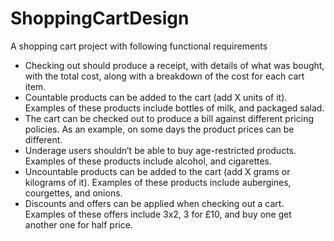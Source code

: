 # ShoppingCartDesign

A shopping cart project with following functional requirements

- Checking out should produce a receipt, with details of what was bought, with the total cost, along with a breakdown of the cost for each cart item.
- Countable products can be added to the cart (add X units of it). Examples of these products include bottles of milk, and packaged salad.
- The cart can be checked out to produce a bill against different pricing policies. As an example, on some days the product prices can be different.
- Underage users shouldn’t be able to buy age-restricted products. Examples of these products include alcohol, and cigarettes.
- Uncountable products can be added to the cart (add X grams or kilograms of it). Examples of these products include aubergines, courgettes, and onions.
- Discounts and offers can be applied when checking out a cart. Examples of these offers include 3x2, 3 for £10, and buy one get another one for half price.

